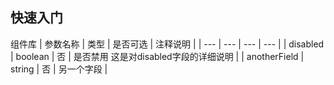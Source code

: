 ## 快速入门

组件库
| 参数名称 | 类型 | 是否可选 | 注释说明 |
| --- | --- | --- | --- |
| disabled | boolean | 否 | 是否禁用 这是对disabled字段的详细说明 |
| anotherField | string | 否 | 另一个字段 |
